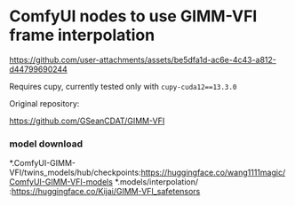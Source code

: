 # ComfyUI nodes to use GIMM-VFI frame interpolation


https://github.com/user-attachments/assets/be5dfa1d-ac6e-4c43-a812-d44799690244

Requires cupy, currently tested only with `cupy-cuda12==13.3.0`

Original repository:

https://github.com/GSeanCDAT/GIMM-VFI



### model download
*.ComfyUI-GIMM-VFI/twins_models/hub/checkpoints:https://huggingface.co/wang1111magic/ComfyUI-GIMM-VFI-models
*.models/interpolation/ :https://huggingface.co/Kijai/GIMM-VFI_safetensors